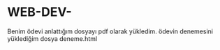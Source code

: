 # WEB-DEV-
Benim ödevi anlattığım dosyayı pdf olarak yükledim.
ödevin denemesini yüklediğim dosya deneme.html
